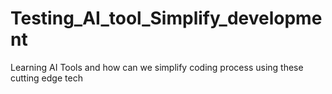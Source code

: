 # Testing_AI_tool_Simplify_development
Learning AI Tools and how can we simplify coding process using these cutting edge tech
